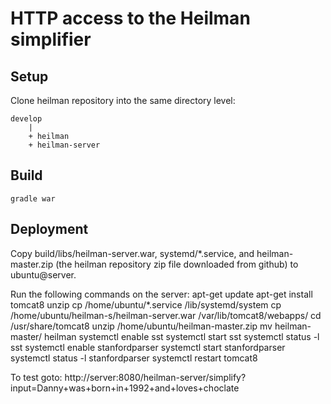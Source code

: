 # HTTP access to the Heilman simplifier

## Setup
Clone heilman repository into the same directory level:

    develop
        |
        + heilman
        + heilman-server


## Build
    gradle war

## Deployment

Copy build/libs/heilman-server.war, systemd/*.service, and heilman-master.zip
(the heilman repository zip file downloaded from github) to ubuntu@server.

Run the following commands on the server:
    apt-get update
    apt-get install tomcat8 unzip
    cp /home/ubuntu/*.service /lib/systemd/system
    cp /home/ubuntu/heilman-s/heilman-server.war /var/lib/tomcat8/webapps/
    cd /usr/share/tomcat8
    unzip /home/ubuntu/heilman-master.zip
    mv heilman-master/ heilman
    systemctl enable sst
    systemctl start sst
    systemctl status -l sst
    systemctl enable stanfordparser
    systemctl start stanfordparser
    systemctl status -l stanfordparser
    systemctl restart tomcat8

To test goto:
    http://server:8080/heilman-server/simplify?input=Danny+was+born+in+1992+and+loves+choclate
